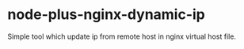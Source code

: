# node-plus-nginx-dynamic-ip
Simple tool which update ip from remote host in nginx virtual host file.

